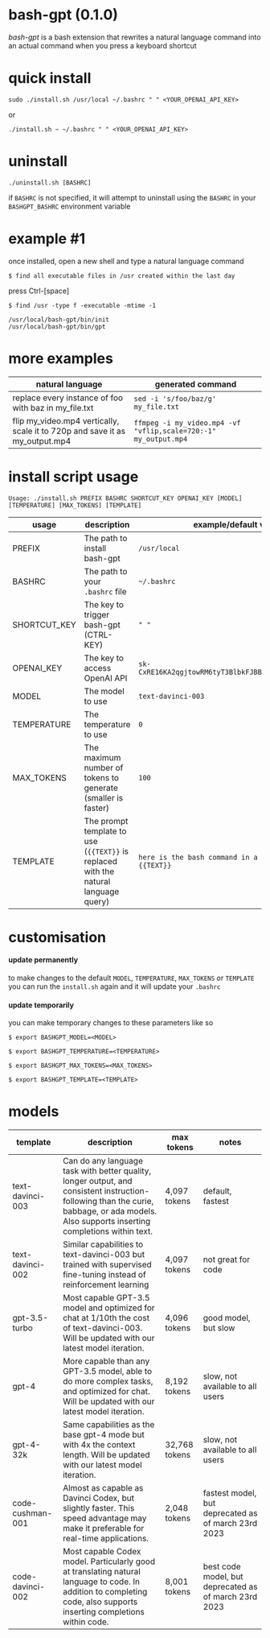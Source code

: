# bash-gpt (0.1.0)
*bash-gpt* is a bash extension that rewrites a natural language command into an actual command when you press a keyboard shortcut

# quick install
`sudo ./install.sh /usr/local ~/.bashrc " " <YOUR_OPENAI_API_KEY>`

or

`./install.sh ~ ~/.bashrc " " <YOUR_OPENAI_API_KEY>`

# uninstall
`./uninstall.sh [BASHRC]`

if `BASHRC` is not specified, it will attempt to uninstall using the `BASHRC` in your `BASHGPT_BASHRC` environment variable

# example #1
once installed, open a new shell and type a natural language command

`$ find all executable files in /usr created within the last day`

press Ctrl-[space]

`$ find /usr -type f -executable -mtime -1`

```
/usr/local/bash-gpt/bin/init
/usr/local/bash-gpt/bin/gpt
```

# more examples

| natural language | generated command |
| --- | --- |
replace every instance of foo with baz in my_file.txt | `sed -i 's/foo/baz/g' my_file.txt`
flip my_video.mp4 vertically, scale it to 720p and save it as my_output.mp4 | `ffmpeg -i my_video.mp4 -vf "vflip,scale=720:-1" my_output.mp4`

# install script usage
`Usage: ./install.sh PREFIX BASHRC SHORTCUT_KEY OPENAI_KEY [MODEL] [TEMPERATURE] [MAX_TOKENS] [TEMPLATE]`

| usage | description | example/default value |
| --- | --- | --- |
| PREFIX | The path to install bash-gpt | `/usr/local`
| BASHRC | The path to your `.bashrc` file | `~/.bashrc`
| SHORTCUT_KEY | The key to trigger bash-gpt (CTRL-KEY)| `" "`
| OPENAI_KEY | The key to access OpenAI API | `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`
| MODEL | The model to use | `text-davinci-003`
| TEMPERATURE | The temperature to use | `0`
| MAX_TOKENS | The maximum number of tokens to generate (smaller is faster) | `100`
| TEMPLATE | The prompt template to use (`{{TEXT}}` is replaced with the natural language query) | `here is the bash command in a code block: {{TEXT}}`

# customisation

#### update permanently
to make changes to the default `MODEL`, `TEMPERATURE`, `MAX_TOKENS` or `TEMPLATE` you can run the `install.sh` again and it will update your `.bashrc`

#### update temporarily
you can make temporary changes to these parameters like so

`$ export BASHGPT_MODEL=<MODEL>`

`$ export BASHGPT_TEMPERATURE=<TEMPERATURE>`

`$ export BASHGPT_MAX_TOKENS=<MAX_TOKENS>`

`$ export BASHGPT_TEMPLATE=<TEMPLATE>`

# models

| template | description | max tokens | notes |
| --- | --- | --- | --- |
| text-davinci-003 | Can do any language task with better quality, longer output, and consistent instruction-following than the curie, babbage, or ada models. Also supports inserting completions within text. | 4,097 tokens | default, fastest
| text-davinci-002 | Similar capabilities to text-davinci-003 but trained with supervised fine-tuning instead of reinforcement learning | 4,097 tokens | not great for code
| gpt-3.5-turbo | Most capable GPT-3.5 model and optimized for chat at 1/10th the cost of text-davinci-003. Will be updated with our latest model iteration. | 4,096 tokens | good model, but slow
| gpt-4 | More capable than any GPT-3.5 model, able to do more complex tasks, and optimized for chat. Will be updated with our latest model iteration. | 8,192 tokens | slow, not available to all users
| gpt-4-32k | Same capabilities as the base gpt-4 mode but with 4x the context length. Will be updated with our latest model iteration. | 32,768 tokens | slow, not available to all users
| code-cushman-001 | Almost as capable as Davinci Codex, but slightly faster. This speed advantage may make it preferable for real-time applications. | 2,048 tokens | fastest model, but deprecated as of march 23rd 2023
| code-davinci-002 | Most capable Codex model. Particularly good at translating natural language to code. In addition to completing code, also supports inserting completions within code. | 8,001 tokens | best code model, but deprecated as of march 23rd 2023
